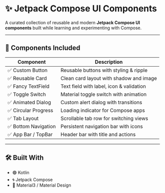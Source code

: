 # ✨ Jetpack Compose UI Components

A curated collection of reusable and modern **Jetpack Compose UI components** built while learning and experimenting with Compose.

---

## 📱 Components Included

| Component             | Description                              |
|----------------------|------------------------------------------|
| ✅ Custom Button      | Reusable buttons with styling & ripple   |
| ✅ Reusable Card      | Clean card layout with shadow and image  |
| ✅ Fancy TextField    | Text field with label, icon & validation |
| ✅ Toggle Switch      | Material toggle switch with animation    |
| ✅ Animated Dialog    | Custom alert dialog with transitions     |
| ✅ Circular Progress  | Loading indicator for Compose apps       |
| ✅ Tab Layout         | Scrollable tab row for switching views   |
| ✅ Bottom Navigation  | Persistent navigation bar with icons     |
| ✅ App Bar / TopBar   | Header bar with title and actions        |




---


## 🛠️ Built With

- 🟢 Kotlin
- 🌀 Jetpack Compose
- 🧪 Material3 / Material Design

